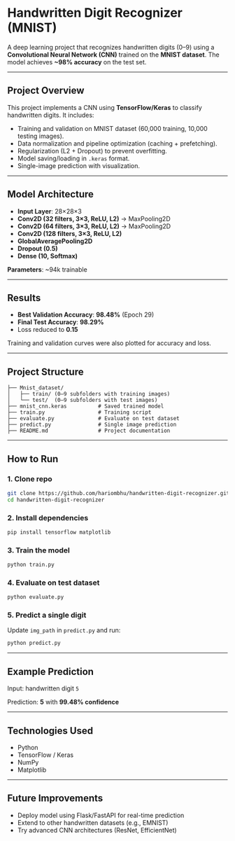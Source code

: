 # Handwritten Digit Recognizer (MNIST) 

A deep learning project that recognizes handwritten digits (0–9) using a **Convolutional Neural Network (CNN)** trained on the **MNIST dataset**. The model achieves **~98% accuracy** on the test set.  

---

##  Project Overview  
This project implements a CNN using **TensorFlow/Keras** to classify handwritten digits. It includes:  
- Training and validation on MNIST dataset (60,000 training, 10,000 testing images).  
- Data normalization and pipeline optimization (caching + prefetching).  
- Regularization (L2 + Dropout) to prevent overfitting.  
- Model saving/loading in `.keras` format.  
- Single-image prediction with visualization.  

---

##  Model Architecture  
- **Input Layer**: 28×28×3  
- **Conv2D (32 filters, 3×3, ReLU, L2)** → MaxPooling2D  
- **Conv2D (64 filters, 3×3, ReLU, L2)** → MaxPooling2D  
- **Conv2D (128 filters, 3×3, ReLU, L2)**  
- **GlobalAveragePooling2D**  
- **Dropout (0.5)**  
- **Dense (10, Softmax)**  

**Parameters**: ~94k trainable  

---

##  Results  
- **Best Validation Accuracy**: **98.48%** (Epoch 29)  
- **Final Test Accuracy**: **98.29%**  
- Loss reduced to **0.15**  

Training and validation curves were also plotted for accuracy and loss.  

---

##  Project Structure  
```
├── Mnist_dataset/
│   ├── train/ (0–9 subfolders with training images)
│   └── test/  (0–9 subfolders with test images)
├── mnist_cnn.keras          # Saved trained model
├── train.py                 # Training script
├── evaluate.py              # Evaluate on test dataset
├── predict.py               # Single image prediction
├── README.md                # Project documentation
```

---

##  How to Run  

### 1. Clone repo  
```bash
git clone https://github.com/hariombhu/handwritten-digit-recognizer.git
cd handwritten-digit-recognizer
```

### 2. Install dependencies  
```bash
pip install tensorflow matplotlib
```

### 3. Train the model  
```bash
python train.py
```

### 4. Evaluate on test dataset  
```bash
python evaluate.py
```

### 5. Predict a single digit  
Update `img_path` in `predict.py` and run:  
```bash
python predict.py
```

---

##  Example Prediction  

Input: handwritten digit `5`  

Prediction: **5** with **99.48% confidence**  

---

##  Technologies Used  
- Python  
- TensorFlow / Keras  
- NumPy  
- Matplotlib  

---

##  Future Improvements  
- Deploy model using Flask/FastAPI for real-time prediction  
- Extend to other handwritten datasets (e.g., EMNIST)  
- Try advanced CNN architectures (ResNet, EfficientNet)  
